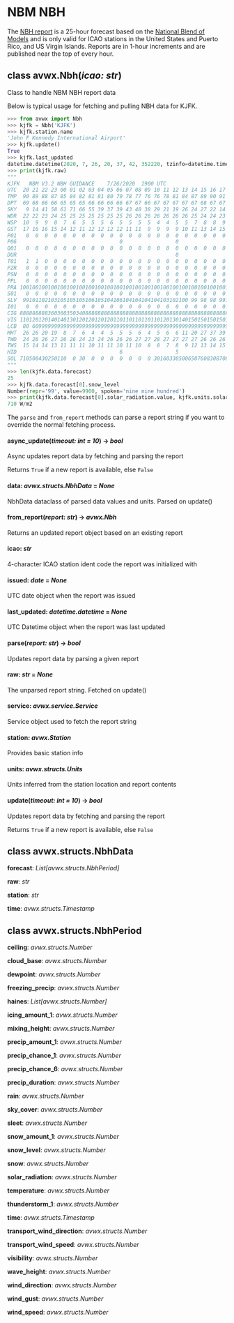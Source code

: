 # NBM NBH

The [NBH report](https://www.weather.gov/mdl/nbm_textcard_v32#nbh) is a 25-hour forecast based on the [National Blend of Models](https://www.weather.gov/mdl/nbm_home) and is only valid for ICAO stations in the United States and Puerto Rico, and US Virgin Islands. Reports are in 1-hour increments and are published near the top of every hour.

## class avwx.**Nbh**(*icao: str*)

Class to handle NBM NBH report data

Below is typical usage for fetching and pulling NBH data for KJFK.

```python
>>> from avwx import Nbh
>>> kjfk = Nbh('KJFK')
>>> kjfk.station.name
'John F Kennedy International Airport'
>>> kjfk.update()
True
>>> kjfk.last_updated
datetime.datetime(2020, 7, 26, 20, 37, 42, 352220, tzinfo=datetime.timezone.utc)
>>> print(kjfk.raw)
"""
KJFK   NBM V3.2 NBH GUIDANCE    7/26/2020  1900 UTC
UTC  20 21 22 23 00 01 02 03 04 05 06 07 08 09 10 11 12 13 14 15 16 17 18 19 20
TMP  90 89 88 87 85 84 82 81 81 80 79 78 77 76 76 78 81 84 87 89 90 91 92 92 93
DPT  69 68 66 66 65 65 65 66 66 66 66 67 67 66 67 67 67 67 67 68 67 67 67 67 67
SKY   9 14 41 58 61 71 66 55 39 37 39 43 40 38 29 21 19 26 24 27 22 14 22 26 26
WDR  22 22 23 24 25 25 25 25 25 25 25 26 26 26 26 26 26 26 25 24 24 23 23 22 23
WSP  10  9  9  8  7  6  5  5  5  6  5  5  5  5  4  4  5  5  7  8  8  9 10 10 10
GST  17 16 16 15 14 12 11 12 12 12 12 11 11  9  9  9  9 10 11 13 14 15 16 17 17
P01   0  0  0  0  0  0  0  0  0  0  0  0  0  0  0  0  0  0  0  0  0  0  0  0  0
P06                                 0                 0                 0
Q01   0  0  0  0  0  0  0  0  0  0  0  0  0  0  0  0  0  0  0  0  0  0  0  0  0
DUR                                                   0
T01   1  1  0  0  0  0  0  0  0  0  0  0  0  0  0  0  0  0  0  0  0  0  0  0  0
PZR   0  0  0  0  0  0  0  0  0  0  0  0  0  0  0  0  0  0  0  0  0  0  0  0  0
PSN   0  0  0  0  0  0  0  0  0  0  0  0  0  0  0  0  0  0  0  0  0  0  0  0  0
PPL   0  0  0  0  0  0  0  0  0  0  0  0  0  0  0  0  0  0  0  0  0  0  0  0  0
PRA 100100100100100100100100100100100100100100100100100100100100100100100100100
S01   0  0  0  0  0  0  0  0  0  0  0  0  0  0  0  0  0  0  0  0  0  0  0  0  0
SLV  99101102103105105105106105104106104104104104103102100 99 98 98 99100101102
I01   0  0  0  0  0  0  0  0  0  0  0  0  0  0  0  0  0  0  0  0  0  0  0  0  0
CIG 888888888360360350340888888888888888888888888888888888888888888888888888888
VIS 110120120140140130120120120120110110110110110120130140150150150150150150150
LCB  80 60999999999999999999999999999999999999999999999999999999999999999999999
MHT  26 26 20 19  8  7  6  4  4  5  5  5  6  4  5  6  6 11 20 27 37 39 43 39 31
TWD  24 26 26 27 26 26 24 23 24 26 26 26 27 27 28 27 27 27 27 26 26 26 25 25 24
TWS  15 14 14 13 11 11 11 10 11 11 10 11 10  8  8  7  8  9 12 13 14 15 17 17 16
HID                                 6                 5                 6
SOL 710500430250110  0 30  0  0  0  0  0  0  0 30160330500650760830870870850720
"""
>>> len(kjfk.data.forecast)
25
>>> kjfk.data.forecast[0].snow_level
Number(repr='99', value=9900, spoken='nine nine hundred')
>>> print(kjfk.data.forecast[0].solar_radiation.value, kjfk.units.solar_radiation)
710 W/m2
```

The `parse` and `from_report` methods can parse a report string if you want to override the normal fetching process.

#### **async_update**(*timeout: int = 10*) -> *bool*

Async updates report data by fetching and parsing the report

Returns `True` if a new report is available, else `False`

#### **data**: *avwx.structs.NbhData* = *None*

NbhData dataclass of parsed data values and units. Parsed on update()

#### **from_report**(*report: str*) -> *avwx.Nbh*

Returns an updated report object based on an existing report

#### **icao**: *str*

4-character ICAO station ident code the report was initialized with

#### **issued**: *date* = *None*

UTC date object when the report was issued

#### **last_updated**: *datetime.datetime* = *None*

UTC Datetime object when the report was last updated

#### **parse**(*report: str*) -> *bool*

Updates report data by parsing a given report

#### **raw**: *str* = *None*

The unparsed report string. Fetched on update()

#### **service**: *avwx.service.Service*

Service object used to fetch the report string

#### **station**: *avwx.Station*

Provides basic station info

#### **units**: *avwx.structs.Units*

Units inferred from the station location and report contents

#### **update**(*timeout: int = 10*) -> *bool*

Updates report data by fetching and parsing the report

Returns `True` if a new report is available, else `False`

## class avwx.structs.**NbhData**

**forecast**: *List[avwx.structs.NbhPeriod]*

**raw**: *str*

**station**: *str*

**time**: *avwx.structs.Timestamp*

## class avwx.structs.**NbhPeriod**

**ceiling**: *avwx.structs.Number*

**cloud_base**: *avwx.structs.Number*

**dewpoint**: *avwx.structs.Number*

**freezing_precip**: *avwx.structs.Number*

**haines**: *List[avwx.structs.Number]*

**icing_amount_1**: *avwx.structs.Number*

**mixing_height**: *avwx.structs.Number*

**precip_amount_1**: *avwx.structs.Number*

**precip_chance_1**: *avwx.structs.Number*

**precip_chance_6**: *avwx.structs.Number*

**precip_duration**: *avwx.structs.Number*

**rain**: *avwx.structs.Number*

**sky_cover**: *avwx.structs.Number*

**sleet**: *avwx.structs.Number*

**snow_amount_1**: *avwx.structs.Number*

**snow_level**: *avwx.structs.Number*

**snow**: *avwx.structs.Number*

**solar_radiation**: *avwx.structs.Number*

**temperature**: *avwx.structs.Number*

**thunderstorm_1**: *avwx.structs.Number*

**time**: *avwx.structs.Timestamp*

**transport_wind_direction**: *avwx.structs.Number*

**transport_wind_speed**: *avwx.structs.Number*

**visibility**: *avwx.structs.Number*

**wave_height**: *avwx.structs.Number*

**wind_direction**: *avwx.structs.Number*

**wind_gust**: *avwx.structs.Number*

**wind_speed**: *avwx.structs.Number*
